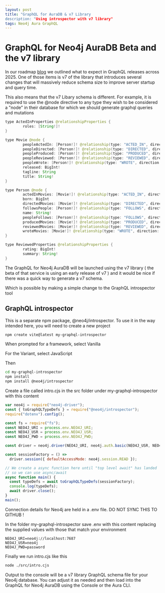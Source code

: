 ```yaml
---
layout: post
title: "GraphQL for AuraDB & v7 Library
description: "Using introspector with v7 library"
tags: Neo4j Aura GraphQL
---
```


# GraphQL for Neo4j AuraDB Beta and the v7 library

In our roadmap [blog](https://neo4j.com/blog/developer/neo4j-graphql-library-roadmap/) we outlined what to expect in GraphQL releases across 2025. One of those items is v7 of the library that introduces several changes that will massively reduce schema size to improve server startup and query time.

This also means that the v7 Libary schema is different. For example, it is required to use the @node directive to any type they wish to be considered a "node" in their database for which we should generate graphql queries and mutations

```Java
type ActedInProperties @relationshipProperties {
        roles: [String!]!
}

type Movie @node {
        peopleActedIn: [Person!]! @relationship(type: "ACTED_IN", direction: IN, properties: "ActedInProperties")
        peopleDirected: [Person!]! @relationship(type: "DIRECTED", direction: IN)
        peopleProduced: [Person!]! @relationship(type: "PRODUCED", direction: IN)
        peopleReviewed: [Person!]! @relationship(type: "REVIEWED", direction: IN, properties: "ReviewedProperties")
        peopleWrote: [Person!]! @relationship(type: "WROTE", direction: IN)
        released: BigInt!
        tagline: String
        title: String!
}

type Person @node {
        actedInMovies: [Movie!]! @relationship(type: "ACTED_IN", direction: OUT, properties: "ActedInProperties")
        born: BigInt
        directedMovies: [Movie!]! @relationship(type: "DIRECTED", direction: OUT)
        followsPeople: [Person!]! @relationship(type: "FOLLOWS", direction: OUT)
        name: String!
        peopleFollows: [Person!]! @relationship(type: "FOLLOWS", direction: IN)
        producedMovies: [Movie!]! @relationship(type: "PRODUCED", direction: OUT)
        reviewedMovies: [Movie!]! @relationship(type: "REVIEWED", direction: OUT, properties: "ReviewedProperties")
        wroteMovies: [Movie!]! @relationship(type: "WROTE", direction: OUT)
}

type ReviewedProperties @relationshipProperties {
        rating: BigInt!
        summary: String!
}
```

The GraphQL for Neo4j AuraDB will be launched using the v7 library ( the beta of that service is using an early release of v7 ) and it would be nice if there was a quick way to generate a v7 schema.

Which is possible by making a simple change to the GraphQL introspector tool

## GraphQL introspector

This is a separate npm package, @neo4j/introspector. To use it in the way intended here, you will need to create a new project

```Bash
npm create vite@latest my-graphql-introspector
```

When prompted for a framework, select Vanilla

For the Variant, select JavaScript

Then

```Bash
cd my-graphql-introspector
npm install
npm install @neo4j/introspector
```

Create a file called intro.cjs in the src folder under my-graphql-introspector with this content

```javascript
var neo4j = require("neo4j-driver");
const { toGraphQLTypeDefs } = require("@neo4j/introspector");
require("dotenv").config();

const fs = require("fs");
const NEO4J_URI = process.env.NEO4J_URI;
const NEO4J_USR = process.env.NEO4J_USR;
const NEO4J_PWD = process.env.NEO4J_PWD;

const driver = neo4j.driver(NEO4J_URI, neo4j.auth.basic(NEO4J_USR, NEO4J_PWD));

const sessionFactory = () =>
  driver.session({ defaultAccessMode: neo4j.session.READ });

// We create a async function here until "top level await" has landed
// so we can use async/await
async function main() {
  const typeDefs = await toGraphQLTypeDefs(sessionFactory);
  console.log(typeDefs);
  await driver.close();
}
main();
```

Connection details for Neo4j are held in a .env file. DO NOT SYNC THIS TO GITHUB !

In the folder my-graphql-introspector save .env with this content replacing the supplied values with those that match your environment

```Text
NEO4J_URI=neo4j://localhost:7687
NEO4J_USR=neo4j
NEO4J_PWD=password
```

Finally we run intro.cjs like this

```Bash
node ./src/intro.cjs
```

Output to the console will be a v7 library GraphQL schema file for your Neo4j database. You can adjust it as needed and then load into the GraphQL for Neo4j AuraDB using the Console or the Aura CLI.
